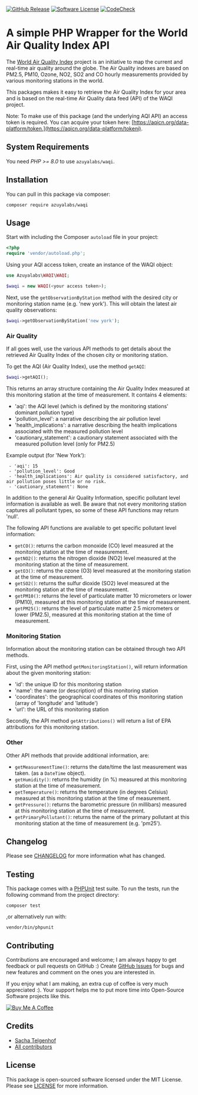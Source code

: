 [![GitHub Release](https://img.shields.io/github/release/azuyalabs/waqi.svg?style=flat-square)](https://github.com/azuyalabs/waqi/releases)
[![Software License](https://img.shields.io/badge/license-MIT-brightgreen.svg?style=flat-square)](LICENSE)
[![CodeCheck](https://github.com/azuyalabs/waqi/workflows/Validate/badge.svg)](https://github.com/azuyalabs/waqi/actions)

# A simple PHP Wrapper for the World Air Quality Index API

The [World Air Quality Index](http://waqi.info) project is an initiative to map the current and real-time air quality
around the globe. The Air Quality indexes are based on PM2.5, PM10, Ozone, NO2, SO2 and CO hourly measurements provided
by various monitoring stations in the world.

This packages makes it easy to retrieve the Air Quality Index for your area and is based on the real-time Air Quality
data feed (API) of the WAQI project.

Note: To make use of this package (and the underlying AQI API) an access token is required. You can acquire your token
here: [https://aqicn.org/data-platform/token.](https://aqicn.org/data-platform/tokeni).

## System Requirements

You need *PHP >= 8.0* to use `azuyalabs/waqi`.

## Installation

You can pull in this package via composer:

``` shell
composer require azuyalabs/waqi
```

## Usage

Start with including the Composer `autoload` file in your project:

```php
<?php
require 'vendor/autoload.php';
```

Using your AQI access token, create an instance of the WAQI object:

```php
use Azuyalabs\WAQI\WAQI;

$waqi = new WAQI(<your access token>);
```

Next, use the `getObservationByStation` method with the desired city or monitoring station name (e.g.
'new york'). This will obtain the latest air quality observations:

``` php
$waqi->getObservationByStation('new york');
```

### Air Quality

If all goes well, use the various API methods to get details about the retrieved Air Quality Index of the chosen city or
monitoring station.

To get the AQI (Air Quality Index), use the method `getAQI`:

``` php
$waqi->getAQI();
```

This returns an array structure containing the Air Quality Index measured at this monitoring station at the time of
measurement. It contains 4 elements:

- 'aqi': the AQI level (which is defined by the monitoring stations' dominant pollution type)
- 'pollution_level': a narrative describing the air pollution level
- 'health_implications': a narrative describing the health implications associated with the measured pollution level
- 'cautionary_statement': a cautionary statement associated with the measured pollution level (only for PM2.5)

Example output (for 'New York'):

```
 - 'aqi': 15
 - 'pollution_level': Good
 - 'health_implications': Air quality is considered satisfactory, and air pollution poses little or no risk.
 - 'cautionary_statement': None
```

In addition to the general Air Quality Information, specific pollutant level information is available as well. Be aware
that not every monitoring station captures all pollutant types, so some of these API functions may return 'null'.

The following API functions are available to get specific pollutant level information:

- `getCO()`: returns the carbon monoxide (CO) level measured at the monitoring station at the time of measurement.
- `getNO2()`: returns the nitrogen dioxide (NO2) level measured at the monitoring station at the time of measurement.
- `getO3()`: returns the ozone (O3) level measured at the monitoring station at the time of measurement.
- `getSO2()`: returns the sulfur dioxide (SO2) level measured at the monitoring station at the time of measurement.
- `getPM10()`: returns the level of particulate matter 10 micrometers or lower (PM10), measured at this monitoring
  station at the time of measurement.
- `getPM25()`: returns the level of particulate matter 2.5 micrometers or lower (PM2.5), measured at this monitoring
  station at the time of measurement.

### Monitoring Station

Information about the monitoring station can be obtained through two API methods.

First, using the API method `getMonitoringStation()`, will return information about the given monitoring station:

- 'id': the unique ID for this monitoring station
- 'name': the name (or description) of this monitoring station
- 'coordinates': the geographical coordinates of this monitoring station (array of 'longitude' and 'latitude')
- 'url': the URL of this monitoring station

Secondly, the API method `getAttributions()` will return a list of EPA attributions for this monitoring station.

### Other

Other API methods that provide additional information, are:

- `getMeasurementTime()`: returns the date/time the last measurement was taken. (as a `DateTime` object).
- `getHumidity()`: returns the humidity (in %) measured at this monitoring station at the time of measurement.
- `getTemperature()`: returns the temperature (in degrees Celsius) measured at this monitoring station at the time of
  measurement.
- `getPressure()`: returns the barometric pressure (in millibars) measured at this monitoring station at the time of
  measurement.
- `getPrimaryPollutant()`: returns the name of the primary pollutant at this monitoring station at the time of
  measurement (e.g. 'pm25').

## Changelog

Please see [CHANGELOG](CHANGELOG.md) for more information what has changed.

## Testing

This package comes with a [PHPUnit](https://phpunit.de) test suite. To run the tests, run the following command from the
project directory:

``` shell
composer test
```

,or alternatively run with:

``` shell
vendor/bin/phpunit
```

## Contributing

Contributions are encouraged and welcome; I am always happy to get feedback or pull requests on GitHub :)
Create [GitHub Issues](https://github.com/azuyalabs/waqi/issues) for bugs and new features and comment on the ones you
are interested in.

If you enjoy what I am making, an extra cup of coffee is very much appreciated :). Your support helps me to put more
time into Open-Source Software projects like this.

<a href="https://www.buymeacoffee.com/sachatelgenhof" target="_blank"><img src="https://www.buymeacoffee.com/assets/img/custom_images/orange_img.png" alt="Buy Me A Coffee" style="height: auto !important;width: auto !important;" ></a>

## Credits

- [Sacha Telgenhof](https://github.com/stelgenhof)
- [All contributors](../../contributors)

## License

This package is open-sourced software licensed under the MIT License. Please see [LICENSE](LICENSE) for more
information.
